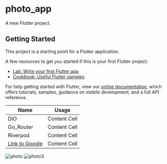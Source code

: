 # photo_app

A new Flutter project.

## Getting Started

This project is a starting point for a Flutter application.

A few resources to get you started if this is your first Flutter project:

- [Lab: Write your first Flutter app](https://flutter.dev/docs/get-started/codelab)
- [Cookbook: Useful Flutter samples](https://flutter.dev/docs/cookbook)

For help getting started with Flutter, view our
[online documentation](https://flutter.dev/docs), which offers tutorials,
samples, guidance on mobile development, and a full API reference.


| Name  | Usage |
| ------------- | ------------- |
| DIO  | Content Cell  |
| Go_Router  | Content Cell  |
| Riverpod  | Content Cell  |
| [Link to Google](https://www.google.com) | Content Cell  |


![photo](https://user-images.githubusercontent.com/41623462/154132175-7771409d-3c89-4097-bf7a-10b04509f383.png)
![photo3](https://user-images.githubusercontent.com/41623462/154132288-573528ac-db39-41fd-9e6d-cb2bdba5dc67.png)
